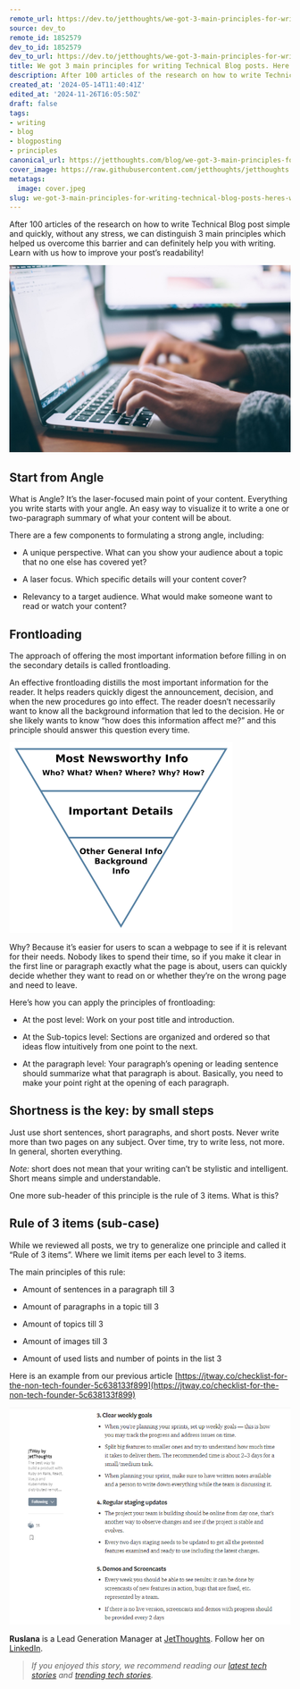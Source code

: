 ```yaml
---
remote_url: https://dev.to/jetthoughts/we-got-3-main-principles-for-writing-technical-blog-posts-heres-what-we-learned-5g39
source: dev_to
remote_id: 1852579
dev_to_id: 1852579
dev_to_url: https://dev.to/jetthoughts/we-got-3-main-principles-for-writing-technical-blog-posts-heres-what-we-learned-5g39
title: We got 3 main principles for writing Technical Blog posts. Here’s what we learned.
description: After 100 articles of the research on how to write Technical Blog post simple and quickly, without...
created_at: '2024-05-14T11:40:41Z'
edited_at: '2024-11-26T16:05:50Z'
draft: false
tags:
- writing
- blog
- blogposting
- principles
canonical_url: https://jetthoughts.com/blog/we-got-3-main-principles-for-writing-technical-blog-posts-heres-what-learned/
cover_image: https://raw.githubusercontent.com/jetthoughts/jetthoughts.github.io/master/content/blog/we-got-3-main-principles-for-writing-technical-blog-posts-heres-what-learned/cover.jpeg
metatags:
  image: cover.jpeg
slug: we-got-3-main-principles-for-writing-technical-blog-posts-heres-what-learned
---
```

After 100 articles of the research on how to write Technical Blog post simple and quickly, without any stress, we can distinguish 3 main principles which helped us overcome this barrier and can definitely help you with writing. Learn with us how to improve your post’s readability!

![Photo by [Glenn Carstens-Peters](https://unsplash.com/@glenncarstenspeters?utm_source=unsplash&utm_medium=referral&utm_content=creditCopyText) on [Unsplash](https://unsplash.com/s/photos/typing?utm_source=unsplash&utm_medium=referral&utm_content=creditCopyText)](file_0.jpeg)

## Start from Angle

What is Angle? It’s the laser-focused main point of your content. Everything you write starts with your angle. An easy way to visualize it to write a one or two-paragraph summary of what your content will be about.

There are a few components to formulating a strong angle, including:

* A unique perspective. What can you show your audience about a topic that no one else has covered yet?

* A laser focus. Which specific details will your content cover?

* Relevancy to a target audience. What would make someone want to read or watch your content?

## Frontloading

The approach of offering the most important information before filling in on the secondary details is called frontloading.

An effective frontloading distills the most important information for the reader. It helps readers quickly digest the announcement, decision, and when the new procedures go into effect. The reader doesn’t necessarily want to know all the background information that led to the decision. He or she likely wants to know “how does this information affect me?” and this principle should answer this question every time.

![](file_1.png)

Why? Because it’s easier for users to scan a webpage to see if it is relevant for their needs. Nobody likes to spend their time, so if you make it clear in the first line or paragraph exactly what the page is about, users can quickly decide whether they want to read on or whether they’re on the wrong page and need to leave.

Here’s how you can apply the principles of frontloading:

* At the post level: Work on your post title and introduction.

* At the Sub-topics level: Sections are organized and ordered so that ideas flow intuitively from one point to the next.

* At the paragraph level: Your paragraph’s opening or leading sentence should summarize what that paragraph is about. Basically, you need to make your point right at the opening of each paragraph.

## Shortness is the key: by small steps

Just use short sentences, short paragraphs, and short posts. Never write more than two pages on any subject. Over time, try to write less, not more. In general, shorten everything.

*Note:* short does not mean that your writing can’t be stylistic and intelligent. Short means simple and understandable.

One more sub-header of this principle is the rule of 3 items. What is this?

## Rule of 3 items (sub-case)

While we reviewed all posts, we try to generalize one principle and called it “Rule of 3 items”. Where we limit items per each level to 3 items.

The main principles of this rule:

* Amount of sentences in a paragraph till 3

* Amount of paragraphs in a topic till 3

* Amount of topics till 3

* Amount of images till 3

* Amount of used lists and number of points in the list 3

Here is an example from our previous article [https://jtway.co/checklist-for-the-non-tech-founder-5c638133f899](https://jtway.co/checklist-for-the-non-tech-founder-5c638133f899)

![](file_2.jpeg)

**Ruslana** is a Lead Generation Manager at [JetThoughts](https://www.jetthoughts.com/). Follow her on [LinkedIn](https://www.linkedin.com/in/ruslana-brykaliuk-970016135/).
>  *If you enjoyed this story, we recommend reading our [latest tech stories](https://jtway.co/latest) and [trending tech stories](https://jtway.co/trending).*
